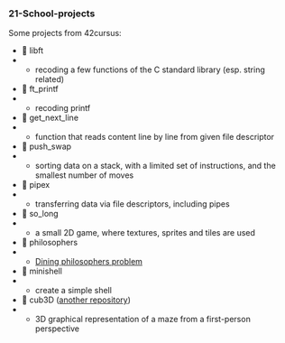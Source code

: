 ### 21-School-projects

Some projects from 42cursus:

- :file_folder: libft
- - recoding a few functions of the C standard library (esp. string related)
- :file_folder: ft_printf
-  - recoding printf
- :file_folder: get_next_line 
- - function that reads content line by line from given file descriptor
- :file_folder: push_swap
- - sorting data on a stack, with a limited set of instructions, and the smallest number of moves
- :file_folder: pipex
- - transferring data via file descriptors, including pipes
- :file_folder: so_long
- - a small 2D game, where textures, sprites and tiles are used
- :file_folder: philosophers
- - [Dining philosophers problem](https://en.wikipedia.org/wiki/Dining_philosophers_problem)
- :file_folder: minishell
- - create a simple shell
- :file_folder: cub3D ([another repository](https://github.com/sinyana383/cub3d))
- - 3D graphical representation of a maze from a first-person perspective
